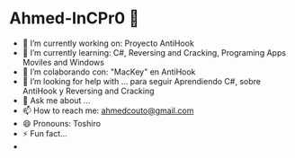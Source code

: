 # Ahmed-InCPr0 👋

- 🔭 I’m currently working on: Proyecto AntiHook
- 🌱 I’m currently learning: C#, Reversing and Cracking, Programing Apps Moviles and Windows
- 👯 I’m colaborando con: "MacKey" en AntiHook 
- 🤔 I’m looking for help with ... para seguir Aprendiendo C#, sobre AntiHook y Reversing and Cracking
- 💬 Ask me about ...
- 📫 How to reach me: ahmedcouto@gmail.com
- 😄 Pronouns: Toshiro
- ⚡ Fun fact...
-  
